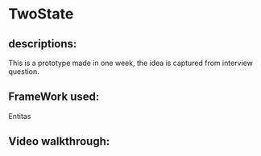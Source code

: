 # TwoState

## descriptions: 
This is a prototype made in one week, the idea is captured from interview question.
## FrameWork used: 
Entitas 
## Video walkthrough:
